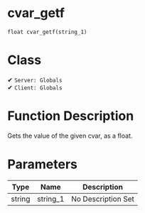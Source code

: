# cvar_getf
```
float cvar_getf(string_1)
```
# Class
✔ `Server: Globals`  
✔ `Client: Globals`  

# Function Description
Gets the value of the given cvar, as a float.
# Parameters
Type|Name|Description
--|--|--
string|string_1|No Description Set
